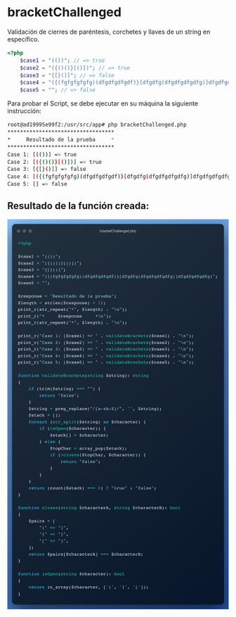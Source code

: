 # bracketChallenged
Validación de cierres de paréntesis, corchetes y llaves de un string en específico.

```php
<?php
    $case1 = "(())"; // => true
    $case2 = "({()()}[()])"; // => true
    $case3 = "{[}()]"; // => false
    $case4 = "({(fgfgfgfgfg)(dfgdfgdfgdf)}[dfgdfg(dfgdfgdfgdfg)]dfgdfgdfgdfg)"; // => true
    $case5 = ""; // => false
```

Para probar el Script, se debe ejecutar en su máquina la siguiente instrucción:
```bash
root@ad19995e99f2:/usr/src/app# php bracketChallenged.php
**********************************
*     Resultado de la prueba     *
**********************************
Case 1: [(())] => true
Case 2: [({()()}[()])] => true
Case 3: [{[}()]] => false
Case 4: [({(fgfgfgfgfg)(dfgdfgdfgdf)}[dfgdfg(dfgdfgdfgdfg)]dfgdfgdfgdfg)] => true
Case 5: [] => false
```

## **Resultado de la función creada:**
![Funcion bracketChallenged](./bracketChallenged.png "bracketChallenged")